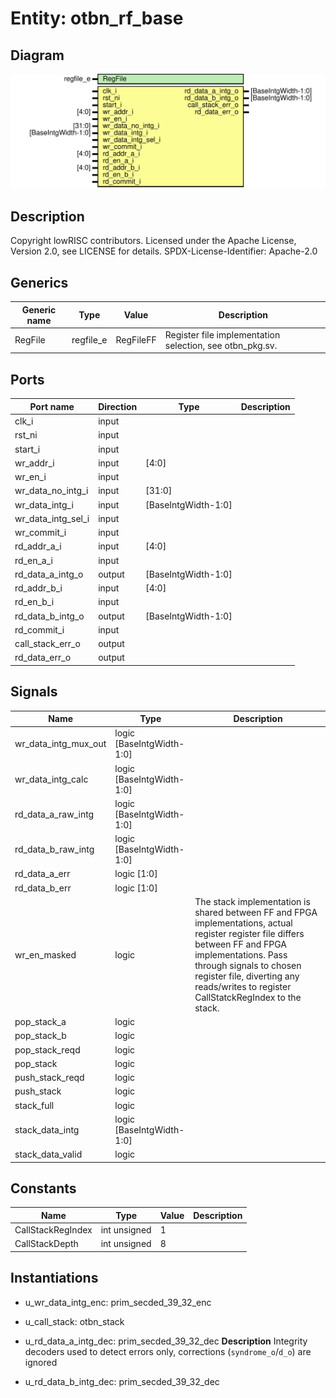# Entity: otbn_rf_base

## Diagram

![Diagram](otbn_rf_base.svg "Diagram")
## Description

Copyright lowRISC contributors.
 Licensed under the Apache License, Version 2.0, see LICENSE for details.
 SPDX-License-Identifier: Apache-2.0
 
## Generics

| Generic name | Type      | Value     | Description                                               |
| ------------ | --------- | --------- | --------------------------------------------------------- |
| RegFile      | regfile_e | RegFileFF | Register file implementation selection, see otbn_pkg.sv.  |
## Ports

| Port name          | Direction | Type                | Description |
| ------------------ | --------- | ------------------- | ----------- |
| clk_i              | input     |                     |             |
| rst_ni             | input     |                     |             |
| start_i            | input     |                     |             |
| wr_addr_i          | input     | [4:0]               |             |
| wr_en_i            | input     |                     |             |
| wr_data_no_intg_i  | input     | [31:0]              |             |
| wr_data_intg_i     | input     | [BaseIntgWidth-1:0] |             |
| wr_data_intg_sel_i | input     |                     |             |
| wr_commit_i        | input     |                     |             |
| rd_addr_a_i        | input     | [4:0]               |             |
| rd_en_a_i          | input     |                     |             |
| rd_data_a_intg_o   | output    | [BaseIntgWidth-1:0] |             |
| rd_addr_b_i        | input     | [4:0]               |             |
| rd_en_b_i          | input     |                     |             |
| rd_data_b_intg_o   | output    | [BaseIntgWidth-1:0] |             |
| rd_commit_i        | input     |                     |             |
| call_stack_err_o   | output    |                     |             |
| rd_data_err_o      | output    |                     |             |
## Signals

| Name                 | Type                      | Description                                                                                                                                                                                                                                                               |
| -------------------- | ------------------------- | ------------------------------------------------------------------------------------------------------------------------------------------------------------------------------------------------------------------------------------------------------------------------- |
| wr_data_intg_mux_out | logic [BaseIntgWidth-1:0] |                                                                                                                                                                                                                                                                           |
| wr_data_intg_calc    | logic [BaseIntgWidth-1:0] |                                                                                                                                                                                                                                                                           |
| rd_data_a_raw_intg   | logic [BaseIntgWidth-1:0] |                                                                                                                                                                                                                                                                           |
| rd_data_b_raw_intg   | logic [BaseIntgWidth-1:0] |                                                                                                                                                                                                                                                                           |
| rd_data_a_err        | logic [1:0]               |                                                                                                                                                                                                                                                                           |
| rd_data_b_err        | logic [1:0]               |                                                                                                                                                                                                                                                                           |
| wr_en_masked         | logic                     | The stack implementation is shared between FF and FPGA implementations, actual register register file differs between FF and FPGA implementations. Pass through signals to chosen register file, diverting any reads/writes to register CallStatckRegIndex to the stack.  |
| pop_stack_a          | logic                     |                                                                                                                                                                                                                                                                           |
| pop_stack_b          | logic                     |                                                                                                                                                                                                                                                                           |
| pop_stack_reqd       | logic                     |                                                                                                                                                                                                                                                                           |
| pop_stack            | logic                     |                                                                                                                                                                                                                                                                           |
| push_stack_reqd      | logic                     |                                                                                                                                                                                                                                                                           |
| push_stack           | logic                     |                                                                                                                                                                                                                                                                           |
| stack_full           | logic                     |                                                                                                                                                                                                                                                                           |
| stack_data_intg      | logic [BaseIntgWidth-1:0] |                                                                                                                                                                                                                                                                           |
| stack_data_valid     | logic                     |                                                                                                                                                                                                                                                                           |
## Constants

| Name              | Type         | Value | Description |
| ----------------- | ------------ | ----- | ----------- |
| CallStackRegIndex | int unsigned | 1     |             |
| CallStackDepth    | int unsigned | 8     |             |
## Instantiations

- u_wr_data_intg_enc: prim_secded_39_32_enc
- u_call_stack: otbn_stack
- u_rd_data_a_intg_dec: prim_secded_39_32_dec
**Description**
Integrity decoders used to detect errors only, corrections (`syndrome_o`/`d_o`) are ignored

- u_rd_data_b_intg_dec: prim_secded_39_32_dec
